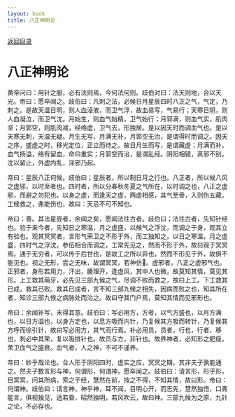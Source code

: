 ```yaml
---
layout: book
title: 八正神明论
---
```


[返回目录](./)

# 八正神明论

黄帝问曰：用针之服，必有法则焉，今何法何则。歧伯对曰：法天则地，合以天光。帝曰：愿卒闻之。歧伯曰：凡刺之法，必候日月星辰四时八正之气，气定，乃刺之。是故天温日明，则人血淖液，而卫气浮，故血易写，气易行；天寒日阴，则人血凝泣，而卫气沈。月始生，则血气始精，卫气始行；月郭满，则血气实，肌肉坚；月郭空，则肌肉减，经络虚，卫气去，形独居。是以因天时而调血气也。是以天寒无刺，天温无疑。月生无写，月满无补，月郭空无治，是谓得时而调之。因天之序，盛虚之时，移光定位，正立而待之。故日月生而写，是谓藏虚；月满而补，血气扬溢，络有留血，命曰重实；月郭空而治，是谓乱经。阴阳相错，真邪不别，沈以留止，外虚内乱，淫邪乃起。

帝曰：星辰八正何候。歧伯曰；星辰者，所以制日月之行也。八正者，所以候八风之虚邪，以时至者也。四时者，所以分春秋冬夏之气所在，以时调之也，八正之虚邪，而避之勿犯也。以身之虚，而逢天之虚，两虚相感，其气至骨，入则伤五藏，工候救之，弗能伤也，故曰：天忌不可不知也。

帝曰：善。其法星辰者，余闻之矣，愿闻法往古者。歧伯曰；法往古者，先知针经也。验于来今者，先知日之寒温，月之虚盛，以候气之浮沈，而调之于身，观其立有验也。观其冥冥者，言形气荣卫之不形于外，而工独知之，以日之寒温，月之虚盛，四时气之浮沈，参伍相合而调之，工常先见之，然而不形于外，故曰观于冥冥焉。通于无穷者，可以传于后世也，是故工之所以异也，然而不形见于外，故俱不能见也。视之无形，尝之无味，故谓冥冥，若神仿𨱰。虚邪者，八正之虚邪气也。正邪者，身形若用力，汗出，腠理开，逢虚风，其中人也微，故莫知其情，莫见其形。上工救其萌牙，必先见三部九候之气，尽调不败而救之，故曰上工。下工救其已成，救其已败。救其已成者，言不知三部九候之相失，因病而败之也，知其所在者，知诊三部九候之病脉处而治之。故曰守其门户焉，莫知其情而见邪形也。

帝曰：余闻补写，未得其意。歧伯曰：写必用方，方者，以气方盛也，以月方满也，以日方温也，以身方定也，以息方吸而内针，乃复候其方吸而转针，乃复候其方呼而徐引针，故曰写必用方，其气而行焉。补必用员，员者，行也，行者，移也，刺必中其荣，复以吸排针也。故员与方，非针也。故养神者，必知形之肥瘦，荣卫血气之盛衰。血气者，人之神，不可不谨养。

帝曰：妙乎哉论也。合人形于阴阳四时，虚实之应，冥冥之期，其非夫子孰能通之。然夫子数言形与神，何谓形，何谓神，愿卒闻之。歧伯曰：请言形，形乎形，目冥冥，问其所病，索之于经，慧然在前，按之不得，不知其情，故曰形。帝曰：何谓神。歧伯曰：请言神，神乎神，耳不闻，目明心开，而志先，慧然独悟，口弗能言，俱视独见，适若昏，昭然独明，若风吹云，故曰神。三部九候为之原，九针之论，不必存也。

